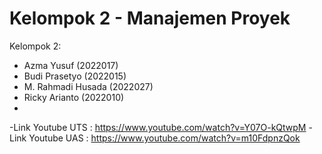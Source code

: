 # Kelompok 2 - Manajemen Proyek
Kelompok 2:
- Azma Yusuf (2022017)
- Budi Prasetyo (2022015)
- M. Rahmadi Husada (2022027)
- Ricky Arianto (2022010)
- 
-Link Youtube UTS : https://www.youtube.com/watch?v=Y07O-kQtwpM
-Link Youtube UAS : https://www.youtube.com/watch?v=m10FdpnzQok
